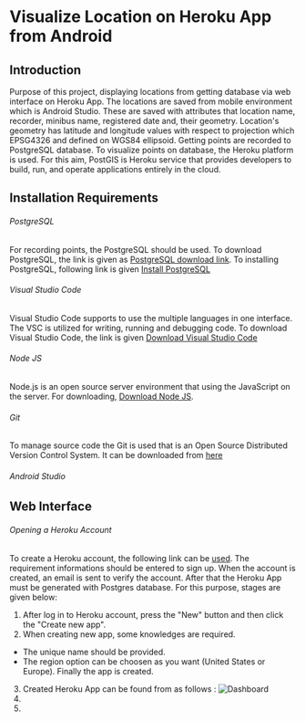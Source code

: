 
# Visualize Location on Heroku App from Android
## Introduction
Purpose of this project, displaying locations from getting database via web interface on Heroku App. The locations are saved from mobile environment which is Android Studio.
These are saved with attributes that location name, recorder, minibus name, registered date and, their geometry. Location's geometry has latitude and longitude values with respect to projection which EPSG4326 and defined on WGS84 ellipsoid.
Getting points are recorded to PostgreSQL database. To visualize points on database, the Heroku platform is used. For this aim, PostGIS is Heroku service that provides developers to build, run, and operate applications entirely in the cloud.
## Installation Requirements
###### PostgreSQL
For recording points, the PostgreSQL should be used. To download PostgreSQL, the link is given as [PostgreSQL download link](https://www.enterprisedb.com/downloads/postgres-postgresql-downloads).
To installing PostgreSQL, following link is given [Install PostgreSQL](https://www.postgresqltutorial.com/install-postgresql/)
###### Visual Studio Code
Visual Studio Code supports to use the multiple languages in one interface. The VSC is utilized for writing, running and debugging code.  To download Visual Studio Code, the link is given [Download Visual Studio Code](https://code.visualstudio.com/Download)
###### Node JS
Node.js is an open source server environment that using the JavaScript on the server. For downloading, [Download Node JS](https://nodejs.org/en/download/).
###### Git
To manage source code the Git is used that is an Open Source Distributed Version Control System. It can be downloaded from [here](https://git-scm.com/downloads/)
###### Android Studio

## Web Interface
###### Opening a Heroku Account

To create a Heroku account, the following link can be [used](https://signup.heroku.com/login?redirect-url=https%3A%2F%2Fid.heroku.com%2Foauth%2Fauthorize%3Fclient_id%3Dd2ef2b24-e72c-4adf-8506-28db2218547d%26response_type%3Dcode%26scope%3Dglobal%252Cplatform%26state%3DSFMyNTY.g3QAAAACZAAEZGF0YW0AAAAxaHR0cHM6Ly9kYXNoYm9hcmQuaGVyb2t1LmNvbS9hdXRoL2hlcm9rdS9jYWxsYmFja2QABnNpZ25lZG4GANL7onluAQ.eDiBIjGpk8wBx82K2Ej2tBwAitNPBGNQoMMDLoySy78).
The requirement informations should be entered to sign up. When the account is created, an email is sent to verify the account. After that the Heroku App must be generated with Postgres database. For this purpose, stages are given below:
1. After log in to Heroku account, press the "New" button and then click the "Create new app".
2. When creating new app, some knowledges are required.
- The unique name should be provided.
- The region option can be choosen as you want (United States or Europe).
Finally the app is created. 
3. Created Heroku App can be found from as follows :
![Dashboard](https://ibb.co/mJCyNpL)
4.
5.



